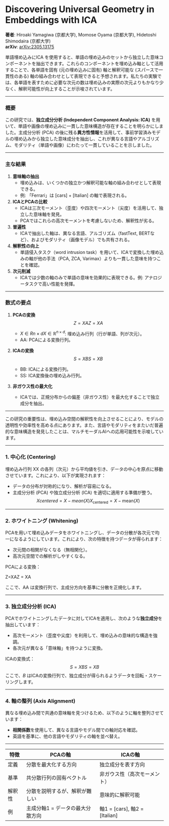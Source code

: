 # Discovering Universal Geometry in Embeddings with ICA

**著者**: Hiroaki Yamagiwa (京都大学), Momose Oyama (京都大学), Hidetoshi Shimodaira (京都大学)  
**arXiv**: [arXiv:2305.13175](https://arxiv.org/abs/2305.13175)

単語埋め込みにICA を使用すると、単語の埋め込みのセットから独立した意味コンポーネントを抽出できます。これらのコンポーネントを埋め込み軸として活用することで、各単語を固有 (元の埋め込みに固有) 軸と解釈可能な (スパースで一貫性のある) 軸の組み合わせとして表現できると予想されます。私たちの実験では、各単語を表すために必要な次元の数は埋め込みの実際の次元よりもかなり少なく、解釈可能性が向上することが示唆されています。

---

### 概要

この研究では、**独立成分分析 (Independent Component Analysis: ICA)** を用いて、単語や画像の埋め込みに一貫した意味構造が存在することを明らかにしました。主成分分析 (PCA) の後に残る**異方性情報**を活用して、事前学習済みモデルの埋め込みから独立した意味成分を抽出し、これが異なる言語やアルゴリズム、モダリティ（単語や画像）にわたって一貫していることを示しました。

---

### 主な結果

1. **意味軸の抽出**
    - 埋め込みは、いくつかの独立かつ解釈可能な軸の組み合わせとして表現できる。
    - 例: 「Ferrari」は [cars] + [Italian] の軸で表現される。
2. **ICAとPCAの比較**
    - ICAは三次モーメント（歪度）や四次モーメント（尖度）を活用して、独立した意味軸を発見。
    - PCAではこれらの高次モーメントを考慮しないため、解釈性が劣る。
3. **普遍性**
    - ICAで抽出した軸は、異なる言語、アルゴリズム（fastText, BERTなど）、およびモダリティ（画像モデル）でも共有される。
4. **解釈性の向上**
    - 単語侵入タスク（word intrusion task）を用いて、ICAで変換した埋め込みの軸が他の手法（PCA, ZCA, Varimax）よりも一貫した意味を持つことを確認。
5. **次元削減**
    - ICAでは少数の軸のみで単語の意味を効果的に表現できる。例: アナロジータスクで高い性能を発揮。

---

### 数式の要点

1. **PCAの変換**
    $$
    Z=XAZ = XA
    $$
    - $X∈Rn×dX \in \mathbb{R}^{n \times d}$: 埋め込み行列（行が単語、列が次元）。
    - AA: PCAによる変換行列。
2. **ICAの変換**
    $$
    S=XBS = XB
    $$
    
    - BB: ICAによる変換行列。
    - SS: ICA変換後の埋め込み行列。
3. **非ガウス性の最大化**
    - ICAでは、正規分布からの偏差（非ガウス性）を最大化することで独立成分を抽出。

---

この研究の重要性は、埋め込み空間の解釈性を向上させることにより、モデルの透明性や効率性を高める点にあります。また、言語やモダリティをまたいだ普遍的な意味構造を発見したことは、マルチモーダルAIへの応用可能性を示唆しています。

---

### 1. **中心化 (Centering)**

埋め込み行列 XX の各列（次元）から平均値を引き、データの中心を原点に移動させています。これにより、以下が実現されます：

- データの分布が対称的になり、解析が容易になる。
- 主成分分析 (PCA) や独立成分分析 (ICA) を適切に適用する準備が整う。
$$
Xcentered=X−mean(X)X_\text{centered} = X - \text{mean}(X)
$$
---

### 2. **ホワイトニング (Whitening)**

PCAを用いて埋め込みデータをホワイトニングし、データの分散が各次元で均一になるようにしています。これにより、次の特徴を持つデータが得られます：

- 次元間の相関がなくなる（無相関化）。
- 高次元空間での解析がしやすくなる。

PCAによる変換：

Z=XAZ = XA

ここで、AA は変換行列で、主成分方向を基準に分散を正規化します。

---

### 3. **独立成分分析 (ICA)**

PCAでホワイトニングしたデータに対してICAを適用し、次のような**独立成分**を抽出しています：

- 高次モーメント（歪度や尖度）を利用して、埋め込みの意味的な構造を強調。
- 各次元が異なる「意味軸」を持つように変換。

ICAの変換式：
$$
S=XBS = XB
$$
ここで、$B$ はICAの変換行列で、独立成分が得られるようデータを回転・スケーリングします。

---

### 4. **軸の整列 (Axis Alignment)**

異なる埋め込み間で共通の意味軸を見つけるため、以下のように軸を整列させています：

- **相関係数**を使用して、異なる言語やモデル間での軸対応を確認。
- 英語を基準に、他の言語やモダリティの軸を並べ替え。

---

| 特徴 | PCAの軸 | ICAの軸 |
| --- | --- | --- |
| 定義 | 分散を最大化する方向 | 独立成分を表す方向 |
| 基準 | 共分散行列の固有ベクトル | 非ガウス性（高次モーメント） |
| 解釈性 | 分散を説明するが、解釈が難しい | 意味的に解釈可能 |
| 例 | 主成分軸1 = データの最大分散方向 | 軸1 = [cars], 軸2 = [Italian] |